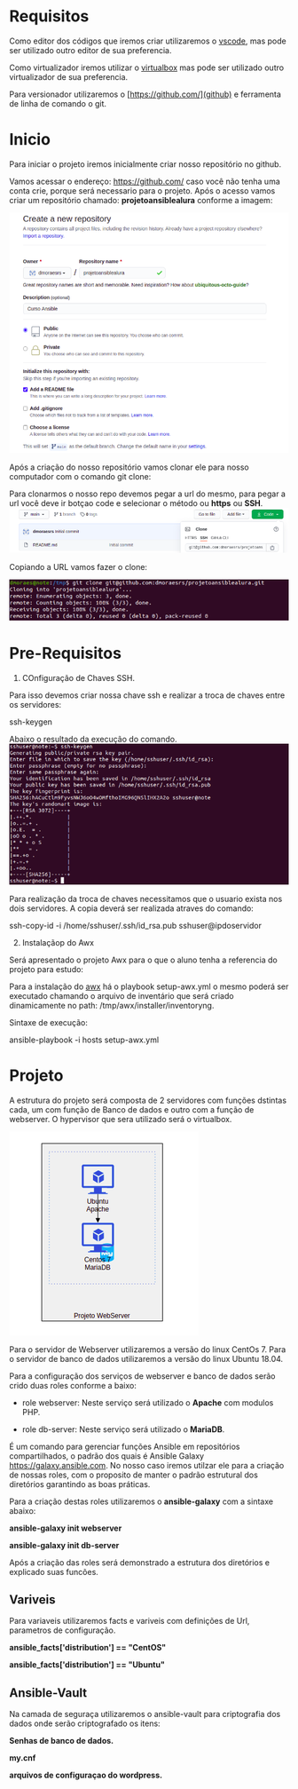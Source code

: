 # Requisitos
Como editor dos códigos que iremos criar utilizaremos o [vscode](https://code.visualstudio.com/), mas pode ser utilizado outro editor de sua preferencia.

Como virtualizador iremos utilizar o [virtualbox](https://www.virtualbox.org/) mas pode ser utilizado outro virtualizador de sua preferencia.

Para versionador utilizaremos o [https://github.com/](github) e ferramenta de linha de comando o git.

# Inicio

Para iniciar o projeto iremos inicialmente criar nosso repositório no github.

Vamos acessar o endereço: https://github.com/ caso você não tenha uma conta crie, porque será necessario para o projeto. Após o acesso vamos criar um repositório chamado: **projetoansiblealura** conforme a imagem:

![Repositório](https://github.com/dmoraesrs/images/blob/master/git.png)

Após a criação do nosso repositório vamos clonar ele para nosso computador com o comando git clone:

Para clonarmos o nosso repo devemos pegar a url do mesmo, para pegar a url você deve ir botçao code e selecionar o método ou **https** ou **SSH**.
![Tipo Clone](https://github.com/dmoraesrs/images/blob/master/git2.png)

Copiando a URL vamos fazer o clone:

![Clone](https://github.com/dmoraesrs/images/blob/master/git3.png)

# Pre-Requisitos

1. COnfiguração de Chaves SSH.

Para isso devemos criar nossa chave ssh e realizar a troca de chaves entre os servidores:

ssh-keygen

Abaixo o resultado da execução do comando.
![comando](https://github.com/dmoraesrs/images/blob/master/ssh.png)

Para realização da troca de chaves necessitamos que o usuario exista nos dois servidores. A copia deverá ser realizada atraves do comando:

ssh-copy-id -i /home/sshuser/.ssh/id_rsa.pub sshuser@ipdoservidor

2. Instalaçãop do Awx

Será apresentado o projeto Awx para o que o aluno tenha a referencia do projeto para estudo: 

Para a instalação do [awx](https://github.com/ansible/awx) há o playbook setup-awx.yml o mesmo poderá ser executado chamando o arquivo de inventário que será criado dinamicamente no path: /tmp/awx/installer/inventoryng.

Sintaxe de execução:

ansible-playbook -i hosts setup-awx.yml


# Projeto

A estrutura do projeto será composta de 2 servidores com funções dstintas cada, um com função de Banco de dados e outro com a função de webserver. O hypervisor que sera utilizado será o virtualbox.

![Projeto](https://github.com/dmoraesrs/images/blob/master/Captura%20de%20tela%20de%202020-10-16%2014-13-37.png)

Para o servidor de Webserver utilizaremos a versão do linux CentOs 7.
Para o servidor de banco de dados utilizaremos a versão do linux Ubuntu 18.04.

Para a configuração dos serviços de webserver e banco de dados serão crido duas roles conforme a baixo:

* role webserver: Neste serviço será utilizado o **Apache** com modulos PHP.

* role db-server: Neste serviço será utilizado o **MariaDB**.


É um comando para gerenciar funções Ansible em repositórios compartilhados, o padrão dos quais é Ansible Galaxy https://galaxy.ansible.com. No nosso caso iremos utilzar ele para a criação de nossas roles, com o proposito de manter o padrão estrutural dos diretórios garantindo as boas práticas.

Para a criação destas roles utilizaremos o **ansible-galaxy** com a sintaxe abaixo:

**ansible-galaxy init webserver**

**ansible-galaxy init db-server**

Após a criação das roles será demonstrado a estrutura dos diretórios e explicado suas funcões.


## **Variveis**

Para variaveis utilizaremos facts e variveis com definições de Url, parametros de configuração.

**ansible_facts['distribution'] == "CentOS"**

**ansible_facts['distribution'] == "Ubuntu"**


## Ansible-Vault

Na camada de seguraça utilizaremos o ansible-vault para criptografia dos dados onde serão criptografado os itens:

**Senhas de banco de dados.**

**my.cnf**

**arquivos de configuraçao do wordpress.**





